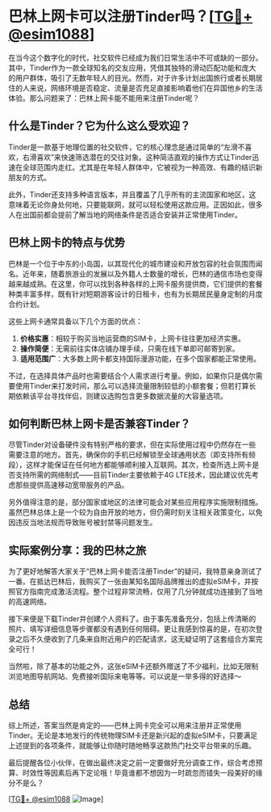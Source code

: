 # 巴林上网卡可以注册Tinder吗？[[TG💪+ @esim1088](https://t.me/s/esim1088)]

在当今这个数字化的时代，社交软件已经成为我们日常生活中不可或缺的一部分。其中，Tinder作为一款全球知名的交友应用，凭借其独特的滑动匹配功能和庞大的用户群体，吸引了无数年轻人的目光。然而，对于许多计划出国旅行或者长期居住的人来说，网络环境是否稳定、流量是否充足直接影响着他们在异国他乡的生活体验。那么问题来了：巴林上网卡能不能用来注册Tinder呢？

## 什么是Tinder？它为什么这么受欢迎？

Tinder是一款基于地理位置的社交软件，它的核心理念是通过简单的“左滑不喜欢，右滑喜欢”来快速筛选潜在的交往对象。这种简洁直观的操作方式让Tinder迅速在全球范围内走红。尤其是在年轻人群体中，它被视为一种高效、有趣的结识新朋友的方式。

此外，Tinder还支持多种语言版本，并且覆盖了几乎所有的主流国家和地区，这意味着无论你身处何地，只要能联网，就可以轻松使用这款应用。正因如此，很多人在出国前都会提前了解当地的网络条件是否适合安装并正常使用Tinder。

## 巴林上网卡的特点与优势

巴林是一个位于中东的小岛国，以其现代化的城市建设和开放包容的社会氛围而闻名。近年来，随着旅游业的发展以及外籍人士数量的增长，巴林的通信市场也变得越来越成熟。在这里，你可以找到各种各样的上网卡服务提供商，它们提供的套餐种类丰富多样，既有针对短期游客设计的日租卡，也有为长期居民量身定制的月度合约计划。

这些上网卡通常具备以下几个方面的优点：
1. **价格实惠**：相较于购买当地运营商的SIM卡，上网卡往往更加经济实惠。
2. **操作简便**：无需前往实体店铺办理手续，只需在线下单即可邮寄到家。
3. **适用范围广**：大多数上网卡都支持国际漫游功能，在多个国家都能正常使用。

不过，在选择具体产品时也需要结合个人需求进行考量。例如，如果你只是偶尔需要使用Tinder来打发时间，那么可以选择流量限制较低的小额套餐；但若打算长期依赖该平台寻找伴侣，则建议选购包含更多数据流量的大容量选项。

## 如何判断巴林上网卡是否兼容Tinder？

尽管Tinder对设备硬件没有特别严格的要求，但在实际使用过程中仍然存在一些需要注意的地方。首先，确保你的手机已经解锁至全球通用状态（即支持所有频段），这样才能保证在任何地方都能够顺利接入互联网。其次，检查所选上网卡是否支持所需的网络制式——目前Tinder主要依赖于4G LTE技术，因此建议优先考虑那些提供高速移动宽带服务的产品。

另外值得注意的是，部分国家或地区的法律可能会对某些应用程序实施限制措施。虽然巴林总体上是一个较为自由开放的地方，但仍需时刻关注相关政策变化，以免因违反当地法规而导致账号被封禁等问题发生。

## 实际案例分享：我的巴林之旅

为了更好地解答大家关于“巴林上网卡能否注册Tinder”的疑问，我特意亲身测试了一番。在抵达巴林后，我购买了一张由某知名国际品牌推出的虚拟eSIM卡，并按照官方指南完成激活流程。整个过程非常流畅，仅用了几分钟就成功连接到了当地的高速网络。

接下来便是下载Tinder并创建个人资料了。由于事先准备充分，包括上传清晰的照片、填写详细信息等步骤都没有遇到任何阻碍。更让我感到惊喜的是，在初次登录之后不久便收到了几条来自附近用户的匹配请求，这无疑证明了这套组合方案完全可行！

当然啦，除了基本的功能之外，这张eSIM卡还额外赠送了不少福利，比如无限制浏览地图导航网站、免费接听国际来电等等。可以说是一举多得的好选择～

## 总结

综上所述，答案当然是肯定的——巴林上网卡完全可以用来注册并正常使用Tinder。无论是本地发行的传统物理SIM卡还是新兴起的虚拟eSIM卡，只要满足上述提到的各项条件，就能够让你随时随地畅享这款热门社交平台带来的乐趣。

最后提醒各位小伙伴，在做出最终决定之前一定要做好充分调查工作，综合考虑预算、时效性等因素后再下定论哦！毕竟谁都不想因为一时疏忽而错失一段美好的缘分不是么？

[[TG💪+ @esim1088](https://t.me/s/esim1088) ![Image](https://i.postimg.cc/4NQfJmqS/Snipaste-2025-05-13-00-14-12.png)]